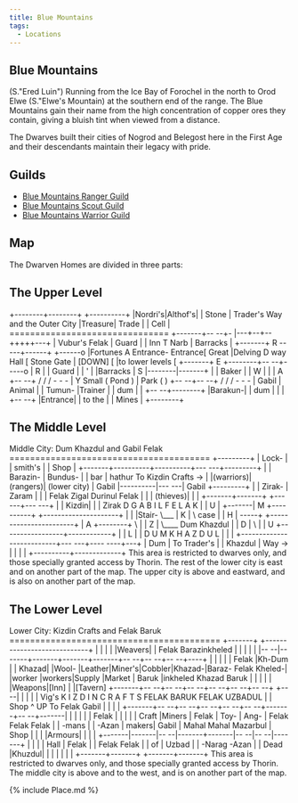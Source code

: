 ```yaml
---
title: Blue Mountains
tags:
  - Locations
---
```

## Blue Mountains

(S."Ered Luin") Running from the Ice Bay of Forochel in the north to
Orod Elwe (S."Elwe's Mountain) at the southern end of the range. The
Blue Mountains gain their name from the high concentration of copper
ores they contain, giving a bluish tint when viewed from a distance.

The Dwarves built their cities of Nogrod and Belegost here in the First
Age and their descendants maintain their legacy with pride.

## Guilds

- [Blue Mountains Ranger Guild](Blue_Mountains_Ranger_Guild "wikilink")
- [Blue Mountains Scout Guild](Blue_Mountains_Scout_Guild "wikilink")
- [Blue Mountains Warrior
  Guild](Blue_Mountains_Warrior_Guild "wikilink")

## Map

The Dwarven Homes are divided in three parts:

## The Upper Level

+--------+--------+ +----------+ \|Nordri's\|Althof's\| \| Stone \|
Trader's Way and the Outer City \|Treasure\| Trade \| \| Cell \|
=============================== +-------+-- --+- \|---+--+--+++++---+ \|
Vubur's Felak \| Guard \| \| Inn T Narb \| Barracks \| +-------+ R
-----+------+ +------o \|Fortunes A Entrance- Entrance\[ Great \|Delving
D way Hall \[ Stone Gate \| \[DOWN\] \[ \|to lower levels \[ +-------+ E
+--------+-- --+-----o \| R \| \| Guard \| \| ' \| \|Barracks \| S
\|--------\|-------+ \| \| Baker \| \| W \| \| \| A +-- --+ / / / - - -
\| Y Small ( Pond ) \| Park ( ) +-- --+-- --+ / / / - - - \| Gabil \|
Animal \| \| Tumun- \|Trainer \| \| dum \| \| +-- --+--------+
\|Barakun-\| \| dum \| \| \| +-- --+ \|Entrance\| \| to the \| \| Mines
\| +--------+

## The Middle Level

Middle City: Dum Khazdul and Gabil Felak
======================================= +---------+ \| Lock- \| \|
smith's \| \| Shop \| +-------+----------+----------+--- ---+---------+
\| \| Barazin- \| Bundus- \| \| bar \| hathur To Kizdin Crafts -\> \|
\|(warriors)\| (rangers)\| (lower city) \| Gabil \|----------\|--- ---\|
Gabil +---------+ \| \| Zirak- \| Zaram \| \| \| Felak Zigal Durinul
Felak \| \| \| (thieves)\| \| \| +-------+-------+ +--- ---+--- ---+ \|
\| Kizdin\| \| \| Zirak D G A B I L F E L A K \| \| U \| +-------\| M
+----------+ +---------------------+ \| \| \|Stair- \\___ \| K \| \\
case \| \| H \| -----+ +-----------------------+ \| A +--------+ \\ \|
\| Z \| \\____ Dum Khazdul \| \| D \| \\ \| \| U
+-----------------+------------+ \| \| L \| \| D U M K H A Z D U L \| \|
\| +--------------------------+--- ---+---- ----+---+ \| Dum \| To
Trader's \| \| Khazdul \| Way -\> \| \| \| \| +----------+-------------+
This area is restricted to dwarves only, and those specially granted
access by Thorin. The rest of the lower city is east and on another part
of the map. The upper city is above and eastward, and is also on another
part of the map.

## The Lower Level

Lower City: Kizdin Crafts and Felak Baruk
========================================= +-------+
+----------------------------+ \| \| \| \| \|Weavers\| \| Felak
Barazinkheled \| \| \| \| \| \|-- --\|-------+-------+-------+-------+--
--+-- --+-- --+----+ \| \| \| \| \| Felak \|Kh-Dum \| \| Khazad\|
\|Wool- \|Leather\|Miner's\|Cobbler\|Khazad-\|Baraz- Felak Kheled-\|
\|worker \|workers\|Supply \|Market \| Baruk \|inkheled Khazad Baruk \|
\| \| \| \| \|Weapons\|\[Inn\] \| \|\[Tavern\] +-------+-- --+-- --+--
--+-- --+-- --+-- --+ +-- --\| \| \| \| \| Vig's K I Z D I N C R A F T S
FELAK BARUK FELAK UZBADUL \| \| Shop ^ UP To Felak Gabil \| \| \| \|
+-------+-- --+-- --+-- --+-- --+-- --+-------+-- --+-------\| \| \| \|
\| \| Felak \| \| \| \| \| Craft \|Miners \| Felak \| Toy- \| Ang- \|
Felak Felak Felak \| \| -mans \| \| -Azan \| makers\| Gabil \| Mahal
Mahal Mazarbul \| Shop \| \| \| \|Armours\| \| \| \|
+-------\|-------\|-- --\|-------+-------\|-- --\|-- --\|-------+ \| \|
\| \| Hall \| Felak \| \| Felak Felak \| \| of \| Uzbad \| \| -Narag
-Azan \| \| Dead \|Khuzdul\| \| \| \| \| \| \| +-------+-------+
+-------+-------+ This area is restricted to dwarves only, and those
specially granted access by Thorin. The middle city is above and to the
west, and is on another part of the map.

{% include Place.md %}
